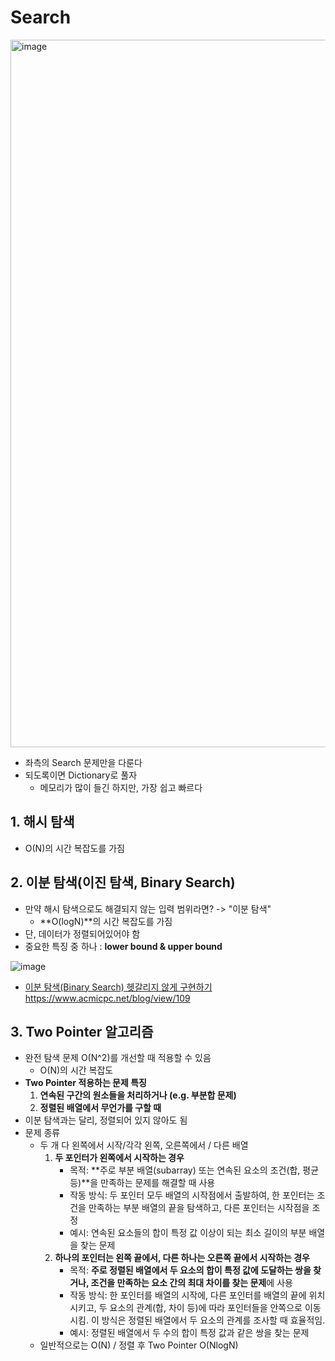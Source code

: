 # Search 

<img width="1132" alt="image" src="https://github.com/AAISSJ/AlgorithmStudy/assets/76966915/86589428-ab30-47f4-a02f-608c75ed433b">

- 좌측의 Search 문제만을 다룬다
- 되도록이면 Dictionary로 풀자
  - 메모리가 많이 들긴 하지만, 가장 쉽고 빠르다 


## 1. 해시 탐색 
- O(N)의 시간 복잡도를 가짐 

## 2. 이분 탐색(이진 탐색, Binary Search)
- 만약 해시 탐색으로도 해결되지 않는 입력 범위라면? -> "이분 탐색"
  - **O(logN)**의 시간 복잡도를 가짐
- 단, 데이터가 정렬되어있어야 함 
- 중요한 특징 중 하나 : **lower bound & upper bound**

![image](https://github.com/AAISSJ/AlgorithmStudy/assets/76966915/2c82b3c6-9b48-4039-baf8-bd4bce696379)

- [이분 탐색(Binary Search) 헷갈리지 않게 구현하기 ](https://www.acmicpc.net/blog/view/109)https://www.acmicpc.net/blog/view/109

  
## 3. Two Pointer 알고리즘
- 완전 탐색 문제 O(N^2)를 개선할 때 적용할 수 있음  
  - O(N)의 시간 복잡도
- **Two Pointer 적용하는 문제 특징**
  1. **연속된 구간의 원소들을 처리하거나 (e.g. 부분합 문제)**
  2. **정렬된 배열에서 무언가를 구할 때**
- 이분 탐색과는 달리, 정렬되어 있지 않아도 됨
- 문제 종류
  - 두 개 다 왼쪽에서 시작/각각 왼쪽, 오른쪽에서 / 다른 배열
    1. **두 포인터가 왼쪽에서 시작하는 경우**
        - 목적: **주로 부분 배열(subarray) 또는 연속된 요소의 조건(합, 평균 등)**을 만족하는 문제를 해결할 때 사용
        - 작동 방식: 두 포인터 모두 배열의 시작점에서 출발하여, 한 포인터는 조건을 만족하는 부분 배열의 끝을 탐색하고, 다른 포인터는 시작점을 조정
        - 예시: 연속된 요소들의 합이 특정 값 이상이 되는 최소 길이의 부분 배열을 찾는 문제
    2. **하나의 포인터는 왼쪽 끝에서, 다른 하나는 오른쪽 끝에서 시작하는 경우**
        - 목적: **주로 정렬된 배열에서 두 요소의 합이 특정 값에 도달하는 쌍을 찾거나, 조건을 만족하는 요소 간의 최대 차이를 찾는 문제**에 사용
        - 작동 방식: 한 포인터를 배열의 시작에, 다른 포인터를 배열의 끝에 위치시키고, 두 요소의 관계(합, 차이 등)에 따라 포인터들을 안쪽으로 이동시킴. 이 방식은 정렬된 배열에서 두 요소의 관계를 조사할 때 효율적임.
        - 예시: 정렬된 배열에서 두 수의 합이 특정 값과 같은 쌍을 찾는 문제
  - 일반적으로는 O(N) / 정렬 후 Two Pointer O(NlogN) 
